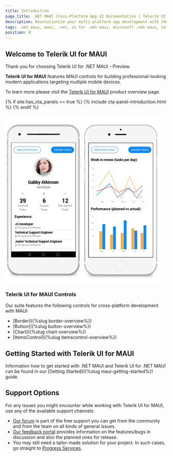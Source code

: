 ```yaml
---
title: Introduction
page_title: .NET MAUI Cross-Platform App UI Documentation | Telerik UI for MAUI
description: Revolutionize your multi-platform app development with the preview version of Telerik UI for MAUI
tags: .net maui, maui, .net, ui for .net maui, microsoft .net maui, telerik ui for maui
position: 0
---
```


## Welcome to Telerik UI for MAUI

Thank you for choosing Telerik UI for .NET MAUI - Preview.

**Telerik UI for MAUI** features MAUI controls for building professional-looking modern applications targeting multiple mobile devices.

To learn more please visit the [Telerik UI for MAUI](http://www.telerik.com/maui-ui) product overview page.

{% if site.has_cta_panels == true %}
{% include cta-panel-introduction.html %}
{% endif %}

![Telerik UI for MAUI](front-image.png)

### Telerik UI for MAUI Controls

Our suite features the following controls for cross-platform development with MAUI:

* [Border]({%slug border-overview%})
* [Button]({%slug button-overview%})
* [Chart]({%slug chart-overview%})
* [ItemsControl]({%slug itemscontrol-overview%})

## Getting Started with Telerik UI for MAUI

Information how to get started with .NET MAUI and Telerik UI for .NET MAUI can be found in our [Getting Started]({%slug maui-getting-started%}) guide.

## Support Options

For any issues you might encounter while working with Telerik UI for MAUI, use any of the available support channels:

* [Our forum](https://www.telerik.com/forums/maui) is part of the free support you can get from the community and from the team on all kinds of general issues.
* [Our feedback portal](https://feedback.telerik.com/maui) provides information on the features/bugs in discussion and also the planned ones for release.
* You may still need a tailor-made solution for your project. In such cases, go straight to [Progress Services](https://www.progress.com/services).

